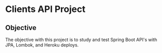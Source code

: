# Clients API Project 

## Objective

The objective with this project is to study and test Spring Boot API's with JPA, Lombok, and Heroku deploys.